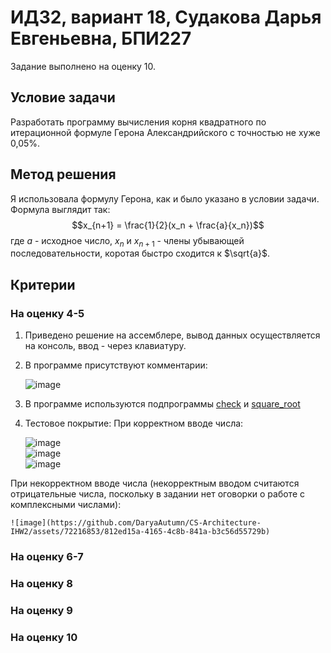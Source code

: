 # ИДЗ2, вариант 18, Судакова Дарья Евгеньевна, БПИ227
Задание выполнено на оценку 10.
## Условие задачи
Разработать программу вычисления корня квадратного по итерационной формуле Герона Александрийского с точностью не хуже 0,05%.
## Метод решения
Я использовала формулу Герона, как и было указано в условии задачи. Формула выглядит так: 
$$x_{n+1} = \frac{1}{2}(x_n + \frac{a}{x_n})$$
где $a$ - исходное число, $x_n$ и $x_{n+1}$ - члены убывающей последовательности, коротая быстро сходится к $\sqrt{a}$.
## Критерии
### На оценку 4-5
1. Приведено решение на ассемблере, вывод данных осуществляется на консоль, ввод - через клавиатуру.
2. В программе присутствуют комментарии:
   
   ![image](https://github.com/DaryaAutumn/CS-Architecture-IHW2/assets/72216853/af9d5477-60b3-461f-86f6-3a5900da496d)
   
3. В программе используются подпрограммы [check](check.asm) и [square_root](square_root.asm)
   
4. Тестовое покрытие:
   При корректном вводе числа:
   
   ![image](https://github.com/DaryaAutumn/CS-Architecture-IHW2/assets/72216853/ef1c3f8a-d0b1-4d73-8d4b-ab8511b6b7fa)  
   ![image](https://github.com/DaryaAutumn/CS-Architecture-IHW2/assets/72216853/0653da97-c8e4-435c-8b76-98466752979f)  
   ![image](https://github.com/DaryaAutumn/CS-Architecture-IHW2/assets/72216853/433d72e1-7f75-4ddc-b965-990fdb9b7043)
   
  При некорректном вводе числа (некорректным вводом считаются отрицательные числа, поскольку в задании нет оговорки о работе с комплексными числами):  
  
    ![image](https://github.com/DaryaAutumn/CS-Architecture-IHW2/assets/72216853/812ed15a-4165-4c8b-841a-b3c56d55729b)



### На оценку 6-7
### На оценку 8
### На оценку 9
### На оценку 10
